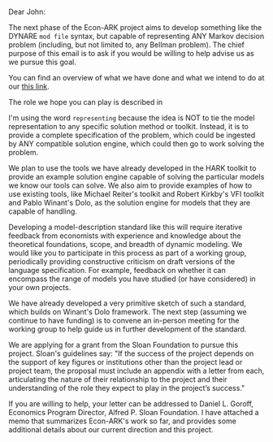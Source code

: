 Dear John:

The next phase of the Econ-ARK project aims to develop something like the DYNARE `mod file` syntax, but capable of representing ANY Markov decision problem (including, but not limited to, any Bellman problem). The chief purpose of this email is to ask if you would be willing to help advise us as we pursue this goal.

You can find an overview of what we have done and what we intend to do at our [this link]().

The role we hope you can play is described in 



I'm using the word `representing` because the idea is NOT to tie the model representation to any specific solution method or toolkit. Instead, it is to provide a complete specification of the problem, which could be ingested by ANY compatible solution engine, which could then go to work solving the problem. 

We plan to use the tools we have already developed in the HARK toolkit to provide an example solution engine capable of solving the particular models we know our tools can solve. We also aim to provide examples of how to use existing tools, like Michael Reiter's toolkit and Robert Kirkby's VFI toolkit and Pablo Winant's Dolo, as the solution engine for models that they are capable of handling.

Developing a model-description standard like this will require iterative feedback from economists with experience and knowledge about the theoretical foundations, scope, and breadth of dynamic modeling. We would like you to participate in this process as part of a working group, periodically providing constructive criticism on draft versions of the language specification. For example, feedback on whether it can encompass the range of models you have studied (or have considered) in your own projects. 

We have already developed a very primitive sketch of such a standard, which builds on Winant's Dolo framework. The next step (assuming we continue to have funding) is to convene an in-person meeting for the working group to help guide us in further development of the standard.

We are applying for a grant from the Sloan Foundation to pursue this project. Sloan's guidelines say: "If the success of the project depends on the support of key figures or institutions other than the project lead or project team, the proposal must include an appendix with a letter from each, articulating the nature of their relationship to the project and their understanding of the role they expect to play in the project’s success."

If you are willing to help, your letter can be addressed to Daniel L. Goroff, Economics Program Director, Alfred P. Sloan Foundation. I have attached a memo that summarizes Econ-ARK's work so far, and provides some additional details about our current direction and this project.

